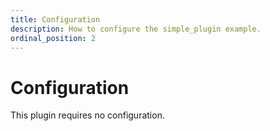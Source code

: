 ```yaml
---
title: Configuration
description: How to configure the simple_plugin example.
ordinal_position: 2
---
```


# Configuration

This plugin requires no configuration.
